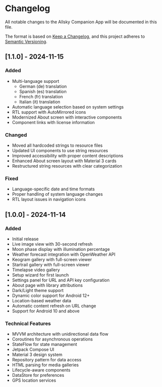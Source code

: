 # Changelog
All notable changes to the Allsky Companion App will be documented in this file.

The format is based on [Keep a Changelog](https://keepachangelog.com/en/1.0.0/),
and this project adheres to [Semantic Versioning](https://semver.org/spec/v2.0.0.html).

## [1.1.0] - 2024-11-15
### Added
- Multi-language support
  - German (de) translation
  - Spanish (es) translation
  - French (fr) translation
  - Italian (it) translation
- Automatic language selection based on system settings
- RTL support with AutoMirrored icons
- Modernized About screen with interactive components
- Component links with license information

### Changed
- Moved all hardcoded strings to resource files
- Updated UI components to use string resources
- Improved accessibility with proper content descriptions
- Enhanced About screen layout with Material 3 cards
- Restructured string resources with clear categorization

### Fixed
- Language-specific date and time formats
- Proper handling of system language changes
- RTL layout issues in navigation icons

## [1.0.0] - 2024-11-14
### Added
- Initial release
- Live image view with 30-second refresh
- Moon phase display with illumination percentage
- Weather forecast integration with OpenWeather API
- Keogram gallery with full-screen viewer
- Startrail gallery with full-screen viewer
- Timelapse video gallery
- Setup wizard for first launch
- Settings panel for URL and API key configuration
- About page with library attributions
- Dark/Light theme support
- Dynamic color support for Android 12+
- Location-based weather data
- Automatic content refresh on URL change
- Support for Android 10 and above

### Technical Features
- MVVM architecture with unidirectional data flow
- Coroutines for asynchronous operations
- StateFlow for state management
- Jetpack Compose UI
- Material 3 design system
- Repository pattern for data access
- HTML parsing for media galleries
- Lifecycle-aware components
- DataStore for preferences
- GPS location services